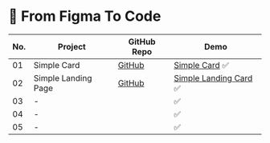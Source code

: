 # 🚀 From Figma To Code

No. | Project        | GitHub Repo            | Demo
--|-----------|------------------------|---
01| Simple Card | [GitHub](https://github.com/cenacrharsh/Simple-Card-From-Figma-To-Code) | [Simple Card](https://cenacrharsh.github.io/Simple-Card-From-Figma-To-Code/) ✅
02| Simple Landing Page | [GitHub](https://github.com/cenacrharsh/Simple-Landing-Page-From-Figma-To-Code) | [Simple Landing Card](https://cenacrharsh.github.io/Simple-Landing-Page-From-Figma-To-Code/) ✅
03| - | []() | []() ✅
04| - | []() | []() ✅
05| - | []() | []() ✅
